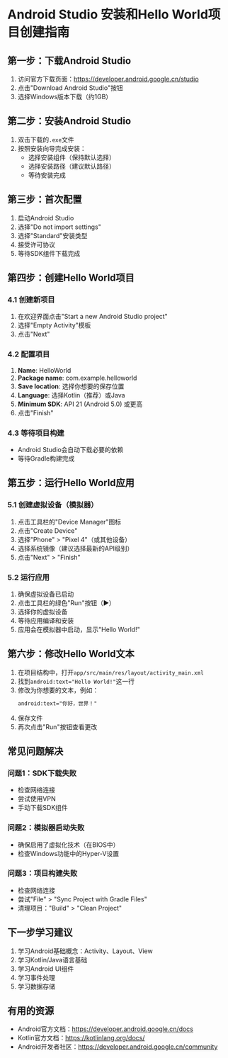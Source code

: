 # Android Studio 安装和Hello World项目创建指南

## 第一步：下载Android Studio

1. 访问官方下载页面：https://developer.android.google.cn/studio
2. 点击"Download Android Studio"按钮
3. 选择Windows版本下载（约1GB）

## 第二步：安装Android Studio

1. 双击下载的`.exe`文件
2. 按照安装向导完成安装：
   - 选择安装组件（保持默认选择）
   - 选择安装路径（建议默认路径）
   - 等待安装完成

## 第三步：首次配置

1. 启动Android Studio
2. 选择"Do not import settings"
3. 选择"Standard"安装类型
4. 接受许可协议
5. 等待SDK组件下载完成

## 第四步：创建Hello World项目

### 4.1 创建新项目
1. 在欢迎界面点击"Start a new Android Studio project"
2. 选择"Empty Activity"模板
3. 点击"Next"

### 4.2 配置项目
1. **Name**: HelloWorld
2. **Package name**: com.example.helloworld
3. **Save location**: 选择你想要的保存位置
4. **Language**: 选择Kotlin（推荐）或Java
5. **Minimum SDK**: API 21 (Android 5.0) 或更高
6. 点击"Finish"

### 4.3 等待项目构建
- Android Studio会自动下载必要的依赖
- 等待Gradle构建完成

## 第五步：运行Hello World应用

### 5.1 创建虚拟设备（模拟器）
1. 点击工具栏的"Device Manager"图标
2. 点击"Create Device"
3. 选择"Phone" > "Pixel 4"（或其他设备）
4. 选择系统镜像（建议选择最新的API级别）
5. 点击"Next" > "Finish"

### 5.2 运行应用
1. 确保虚拟设备已启动
2. 点击工具栏的绿色"Run"按钮（▶️）
3. 选择你的虚拟设备
4. 等待应用编译和安装
5. 应用会在模拟器中启动，显示"Hello World!"

## 第六步：修改Hello World文本

1. 在项目结构中，打开`app/src/main/res/layout/activity_main.xml`
2. 找到`android:text="Hello World!"`这一行
3. 修改为你想要的文本，例如：
   ```xml
   android:text="你好，世界！"
   ```
4. 保存文件
5. 再次点击"Run"按钮查看更改

## 常见问题解决

### 问题1：SDK下载失败
- 检查网络连接
- 尝试使用VPN
- 手动下载SDK组件

### 问题2：模拟器启动失败
- 确保启用了虚拟化技术（在BIOS中）
- 检查Windows功能中的Hyper-V设置

### 问题3：项目构建失败
- 检查网络连接
- 尝试"File" > "Sync Project with Gradle Files"
- 清理项目："Build" > "Clean Project"

## 下一步学习建议

1. 学习Android基础概念：Activity、Layout、View
2. 学习Kotlin/Java语言基础
3. 学习Android UI组件
4. 学习事件处理
5. 学习数据存储

## 有用的资源

- Android官方文档：https://developer.android.google.cn/docs
- Kotlin官方文档：https://kotlinlang.org/docs/
- Android开发者社区：https://developer.android.google.cn/community











